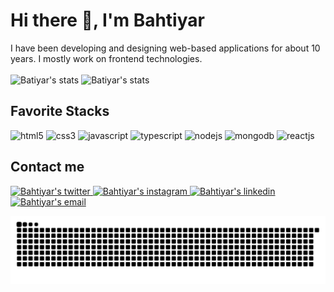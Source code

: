 <!--
**bakbas/bakbas** is a ✨ _special_ ✨ repository because its `README.md` (this file) appears on your GitHub profile.

Here are some ideas to get you started:

- 🔭 I’m currently working on ...
- 🌱 I’m currently learning ...
- 👯 I’m looking to collaborate on ...
- 🤔 I’m looking for help with ...
- 💬 Ask me about ...
- 📫 How to reach me: ...
- 😄 Pronouns: ...
- ⚡ Fun fact: ...
-->



<h1>Hi there 👋, I'm Bahtiyar</h1>
I have been developing and designing web-based applications for about 10 years. I mostly work on frontend technologies.<br/><br/>

<div>
    <img width="53.9%" src="https://github-readme-stats.vercel.app/api?username=bakbas&show_icons=true&theme=dark&include_all_commits=true&count_private=true" alt="Batiyar's stats"/>
    <img width="45%" src="https://github-readme-stats.vercel.app/api/top-langs/?username=bakbas&layout=compact&langs_count=8&theme=dark" alt="Batiyar's stats"/>
</div>

<h2>Favorite Stacks</h2>
<div>
    <img src="https://img.shields.io/badge/HTML5-E34F26?style=for-the-badge&logo=html5&logoColor=white" alt="html5" /> 
    <img src="https://img.shields.io/badge/CSS3-1572B6?style=for-the-badge&logo=css3&logoColor=white" alt="css3" />
    <img src="https://img.shields.io/badge/JavaScript-323330?style=for-the-badge&logo=javascript&logoColor=F7DF1E" alt="javascript" />
    <img src="https://img.shields.io/badge/Typescript-007ACC?style=for-the-badge&logo=typescript&logoColor=white" alt="typescript" />
    <img src="https://img.shields.io/badge/Node.js-339933?style=for-the-badge&logo=nodedotjs&logoColor=white" alt="nodejs" />
    <img src="https://img.shields.io/badge/MongoDB-4EA94B?style=for-the-badge&logo=mongodb&logoColor=white" alt="mongodb" />
    <img src="https://img.shields.io/badge/React-20232A?style=for-the-badge&logo=react&logoColor=61DAFB" alt="reactjs" />
</div>

<h2>Contact me</h2>
<div>
    <a href="https://twitter.com/bahtiyarakbas" target="_blank">
        <img src="https://img.shields.io/badge/Twitter-1DA1F2?style=for-the-badge&logo=twitter&logoColor=white" alt="Bahtiyar's twitter" />
    </a>
    <a href="https://www.instagram.com/bahtiyar_akbas" target="_blank">
        <img src="https://img.shields.io/badge/Instagram-8134AF?style=for-the-badge&logo=instagram&logoColor=white" alt="Bahtiyar's instagram" />
    </a>
    <a href="https://linkedin.com/in/bahtiyarakbas" target="_blank">
        <img src="https://img.shields.io/badge/LinkedIn-0077B5?style=for-the-badge&logo=linkedin&logoColor=white" alt="Bahtiyar's linkedin" />
    </a> 
    <a href = "mailto:bahtiyar@outlook.com">
        <img src="https://img.shields.io/badge/Outlook-0072C6?style=for-the-badge&logo=microsoftoutlook&logoColor=white" alt="Bahtiyar's email" />
    </a>
 </div>

![Snake animation](https://github.com/bakbas/bakbas/blob/output/github-contribution-snake-animation.svg)
